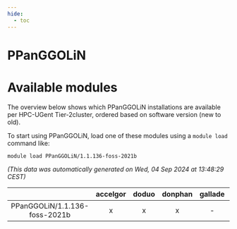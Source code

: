 ```yaml
---
hide:
  - toc
---
```


PPanGGOLiN
==========

# Available modules


The overview below shows which PPanGGOLiN installations are available per HPC-UGent Tier-2cluster, ordered based on software version (new to old).

To start using PPanGGOLiN, load one of these modules using a `module load` command like:

```shell
module load PPanGGOLiN/1.1.136-foss-2021b
```

*(This data was automatically generated on Wed, 04 Sep 2024 at 13:48:29 CEST)*  

| |accelgor|doduo|donphan|gallade|joltik|shinx|skitty|
| :---: | :---: | :---: | :---: | :---: | :---: | :---: | :---: |
|PPanGGOLiN/1.1.136-foss-2021b|x|x|x|-|x|-|x|
